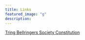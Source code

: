```yaml
---
title: Links
featured_image: "g"
description: 
---
```



[Tring Bellringers Society Constitution](/files/Tring_Bellringers_Society_Rules.rtf)